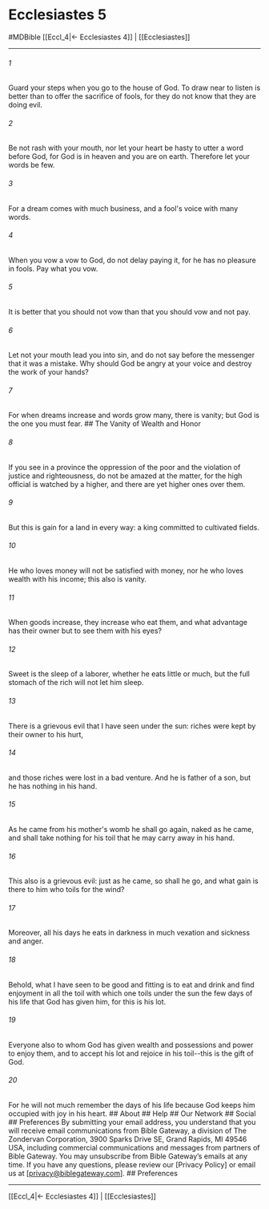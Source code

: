 # Ecclesiastes 5
#MDBible
[[Eccl_4|← Ecclesiastes 4]] | [[Ecclesiastes]]

***






###### 1 


Guard your steps when you go to the house of God. To draw near to listen is better than to offer the sacrifice of fools, for they do not know that they are doing evil. 





###### 2 


Be not rash with your mouth, nor let your heart be hasty to utter a word before God, for God is in heaven and you are on earth. Therefore let your words be few. 





###### 3 


For a dream comes with much business, and a fool's voice with many words. 





###### 4 


When you vow a vow to God, do not delay paying it, for he has no pleasure in fools. Pay what you vow. 





###### 5 


It is better that you should not vow than that you should vow and not pay. 





###### 6 


Let not your mouth lead you into sin, and do not say before the messenger that it was a mistake. Why should God be angry at your voice and destroy the work of your hands? 





###### 7 


For when dreams increase and words grow many, there is vanity; but God is the one you must fear. ## The Vanity of Wealth and Honor 





###### 8 


If you see in a province the oppression of the poor and the violation of justice and righteousness, do not be amazed at the matter, for the high official is watched by a higher, and there are yet higher ones over them. 





###### 9 


But this is gain for a land in every way: a king committed to cultivated fields. 





###### 10 


He who loves money will not be satisfied with money, nor he who loves wealth with his income; this also is vanity. 





###### 11 


When goods increase, they increase who eat them, and what advantage has their owner but to see them with his eyes? 





###### 12 


Sweet is the sleep of a laborer, whether he eats little or much, but the full stomach of the rich will not let him sleep. 





###### 13 


There is a grievous evil that I have seen under the sun: riches were kept by their owner to his hurt, 





###### 14 


and those riches were lost in a bad venture. And he is father of a son, but he has nothing in his hand. 





###### 15 


As he came from his mother's womb he shall go again, naked as he came, and shall take nothing for his toil that he may carry away in his hand. 





###### 16 


This also is a grievous evil: just as he came, so shall he go, and what gain is there to him who toils for the wind? 





###### 17 


Moreover, all his days he eats in darkness in much vexation and sickness and anger. 





###### 18 


Behold, what I have seen to be good and fitting is to eat and drink and find enjoyment in all the toil with which one toils under the sun the few days of his life that God has given him, for this is his lot. 





###### 19 


Everyone also to whom God has given wealth and possessions and power to enjoy them, and to accept his lot and rejoice in his toil--this is the gift of God. 





###### 20 


For he will not much remember the days of his life because God keeps him occupied with joy in his heart. ## About ## Help ## Our Network ## Social ## Preferences By submitting your email address, you understand that you will receive email communications from Bible Gateway, a division of The Zondervan Corporation, 3900 Sparks Drive SE, Grand Rapids, MI 49546 USA, including commercial communications and messages from partners of Bible Gateway. You may unsubscribe from Bible Gateway&rsquo;s emails at any time. If you have any questions, please review our [Privacy Policy] or email us at [privacy@biblegateway.com]. ## Preferences

***

[[Eccl_4|← Ecclesiastes 4]] | [[Ecclesiastes]]
